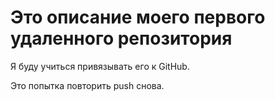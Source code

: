 # Это описание моего первого удаленного репозитория

Я буду учиться привязывать его к GitHub.

Это попытка повторить push снова.
